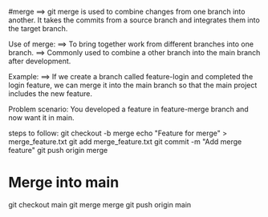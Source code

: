 #merge
==> git merge is used to combine changes from one branch into another.
It takes the commits from a source branch and integrates them into the target branch.

Use of merge:
==> To bring together work from different branches into one branch.
==> Commonly used to combine a other branch into the main branch after development.

Example:
==> If we create a branch called feature-login and completed the login feature, we can merge it into the main branch so that the main project includes the new feature.

Problem scenario: You developed a feature in feature-merge branch and now want it in main.

steps to follow:
git checkout -b merge
echo "Feature for merge" > merge_feature.txt
git add merge_feature.txt
git commit -m "Add merge feature"
git push origin merge

# Merge into main
git checkout main
git merge merge
git push origin main